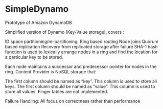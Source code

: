 # SimpleDynamo
Prototype of Amazon DynamoDB


Simplified version of Dynamo (Key-Value storage), covers :

ID space partitioning/re-partitioning.
Ring based routing
Node joins
Quorum based replication
Recovery from replicated storage after failure
SHA-1 hash function is used to lexically arrange nodes in a ring and find the location for a particular key to be stored.

Each node maintains a successor and predecessor pointer for nodes in the ring.
Content Provider is NoSQL storage that:

The first column should be named as “key”. This column is used to store all keys.
The first column should be named as “value”. This column is used to store all values.
Finger tables are not implemented.

Failure Handling: All focus on correctness rather than performance
